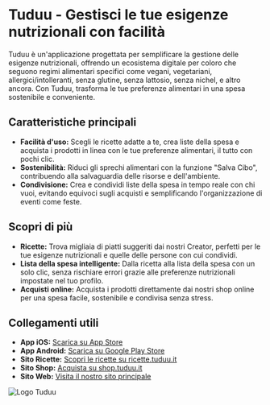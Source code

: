 # Tuduu - Gestisci le tue esigenze nutrizionali con facilità

Tuduu è un'applicazione progettata per semplificare la gestione delle esigenze nutrizionali, offrendo un ecosistema digitale per coloro che seguono regimi alimentari specifici come vegani, vegetariani, allergici/intolleranti, senza glutine, senza lattosio, senza nichel, e altro ancora. Con Tuduu, trasforma le tue preferenze alimentari in una spesa sostenibile e conveniente.

## Caratteristiche principali

- **Facilità d'uso:** Scegli le ricette adatte a te, crea liste della spesa e acquista i prodotti in linea con le tue preferenze alimentari, il tutto con pochi clic.
- **Sostenibilità:** Riduci gli sprechi alimentari con la funzione "Salva Cibo", contribuendo alla salvaguardia delle risorse e dell'ambiente.
- **Condivisione:** Crea e condividi liste della spesa in tempo reale con chi vuoi, evitando equivoci sugli acquisti e semplificando l'organizzazione di eventi come feste.

## Scopri di più

- **Ricette:** Trova migliaia di piatti suggeriti dai nostri Creator, perfetti per le tue esigenze nutrizionali e quelle delle persone con cui condividi.
- **Lista della spesa intelligente:** Dalla ricetta alla lista della spesa con un solo clic, senza rischiare errori grazie alle preferenze nutrizionali impostate nel tuo profilo.
- **Acquisti online:** Acquista i prodotti direttamente dai nostri shop online per una spesa facile, sostenibile e condivisa senza stress.

## Collegamenti utili

- **App iOS:** [Scarica su App Store](https://apps.apple.com/it/app/shoppaid-lista-della-spesa/id1610562240)
- **App Android:** [Scarica su Google Play Store](https://play.google.com/store/apps/details?id=com.shoppaid.shoppaid&hl=it&gl=it)
- **Sito Ricette:** [Scopri le ricette su ricette.tuduu.it](https://ricette.tuduu.it/)
- **Sito Shop:** [Acquista su shop.tuduu.it](https://shop.tuduu.it/)
- **Sito Web:** [Visita il nostro sito principale](https://tuduu.it)

![Logo Tuduu](https://tuduu.it/wp-content/uploads/elementor/thumbs/TUDUU_logo_1000x375-q6zanrzr55wfw2zjm3903vej43zlcjtrhjwvjwwqfw.png)

